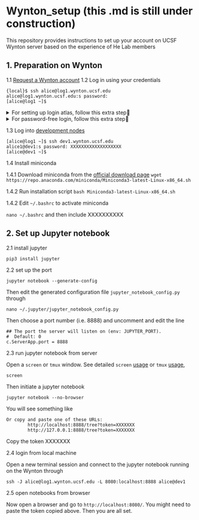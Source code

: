 # Wynton_setup (this .md is still under construction)
This repository provides instructions to set up your account on UCSF Wynton server based on the experience of He Lab members

## 1. Preparation on Wynton
1.1 [Request a Wynton account](https://wynton.ucsf.edu/hpc/about/join.html)
1.2 Log in using your credentials
```
{local}$ ssh alice@log1.wynton.ucsf.edu
alice@log1.wynton.ucsf.edu:s password: 
[alice@log1 ~]$
```
<details><summary>For setting up login atlas, follow this extra step🔽</summary>
XXXXXX
  </details>

<details><summary>For password-free login, follow this extra step🔽</summary>
XXXXXX
  </details>

1.3 Log into [development nodes](https://wynton.ucsf.edu/hpc/get-started/development-prototyping.html)
```
[alice@log1 ~]$ ssh dev1.wynton.ucsf.edu
alice1@dev1:s password: XXXXXXXXXXXXXXXXXXX
[alice@dev1 ~]$ 
```

1.4 Install miniconda

1.4.1 Download miniconda from the [official download page](https://repo.anaconda.com/miniconda/)
`wget https://repo.anaconda.com/miniconda/Miniconda3-latest-Linux-x86_64.sh`

1.4.2 Run installation script
`bash Miniconda3-latest-Linux-x86_64.sh`

1.4.2 Edit `~/.bashrc` to activate miniconda

`nano ~/.bashrc` and then include XXXXXXXXXX

## 2. Set up Jupyter notebook

2.1 install jupyter
```
pip3 install jupyter
```

2.2 set up the port
```
jupyter notebook --generate-config
```
Then edit the generated configuration file `jupyter_notebook_config.py` through
```
nano ~/.jupyter/jupyter_notebook_config.py
```
Then choose a port number (i.e. 8888) and uncomment and edit the line 
```
## The port the server will listen on (env: JUPYTER_PORT).
#  Default: 0
c.ServerApp.port = 8888
```

2.3 run jupyter notebook from server

Open a `screen` or `tmux` window. See detailed `screen` [usage](https://www.liquidweb.com/blog/how-to-use-the-screen-command-in-linux/) or `tmux` [usage](https://www.linuxtrainingacademy.com/tmux-tutorial/),
```
screen
```
Then initiate a jupyter notebook
```
jupyter notebook --no-browser
```
You will see something like
```
Or copy and paste one of these URLs:
        http://localhost:8888/tree?token=XXXXXXX
        http://127.0.0.1:8888/tree?token=XXXXXXX
```
Copy the token XXXXXXX


2.4 login from local machine

Open a new terminal session and connect to the jupyter notebook running on the Wynton through
```
ssh -J alice@log1.wynton.ucsf.edu -L 8080:localhost:8888 alice@dev1
```

2.5 open notebooks from browser

Now open a browser and go to `http://localhost:8080/`. You might need to paste the token copied above. Then you are all set. 
